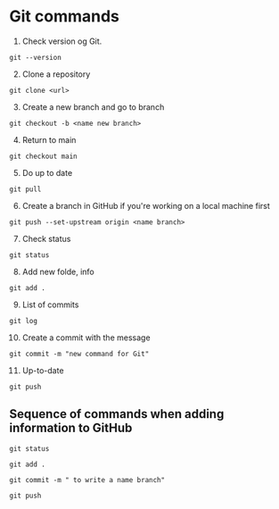 # Git commands

1. Check version og Git. 

```
git --version
```
2. Clone a repository

```
git clone <url>
```

3. Create a new branch and go to branch

```
git checkout -b <name new branch>
```

4. Return to main

```
git checkout main
```

5. Do up to date

```
git pull
```

6. Create a branch in GitHub if you're working on a local machine first

```
git push --set-upstream origin <name branch>
```

7. Check status 

```
git status
```

8. Add new folde, info 

```
git add .
```

9. List of commits

```
git log
```

10. Create a commit with the message

```
git commit -m "new command for Git"
```

11. Up-to-date

```
git push
```
## Sequence of commands when adding information to GitHub

``` 
git status 
```

``` 
git add . 
```

```
git commit -m " to write a name branch"
```

```
git push

```





